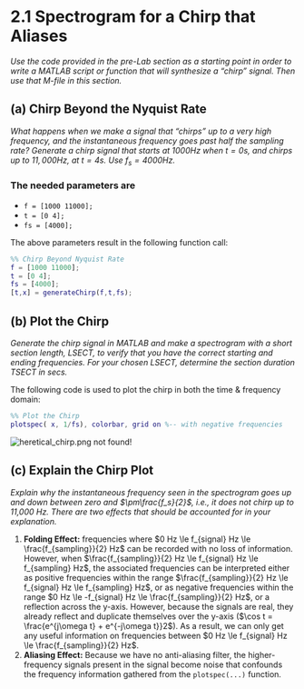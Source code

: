 # 2.1 Spectrogram for a Chirp that Aliases

_Use the code provided in the pre-Lab section as a starting point in order to write a MATLAB script or function that will synthesize a “chirp” signal. Then use that M-file in this section._

## (a) Chirp Beyond the Nyquist Rate

_What happens when we make a signal that “chirps” up to a very high frequency, and the instantaneous frequency goes past half the sampling rate? Generate a chirp signal that starts at $1000 Hz$ when $t=0s$, and chirps up to $11,000 Hz$, at $t=4 s$. Use $f_s = 4000 Hz$._

### The needed parameters are

* `f = [1000 11000];`
* `t = [0 4];`
* `fs = [4000];`

The above parameters result in the following function call:

```matlab
%% Chirp Beyond Nyquist Rate
f = [1000 11000];
t = [0 4];
fs = [4000];
[t,x] = generateChirp(f,t,fs);
```

## (b) Plot the Chirp

_Generate the chirp signal in MATLAB and make a spectrogram with a short section length, LSECT, to verify that you have the correct starting and ending frequencies. For your chosen LSECT, determine the section duration TSECT in secs._

The following code is used to plot the chirp in both the time & frequency domain:

```matlab
%% Plot the Chirp
plotspec( x, 1/fs), colorbar, grid on %-- with negative frequencies
```

![heretical_chirp.png not found!]((https://github.com/brownbr61/wretched-absolution/blob/master/s-8/heretical_chirp.png))

## (c) Explain the Chirp Plot

_Explain why the instantaneous frequency seen in the spectrogram goes up and down between zero and $\pm\frac{f_s}{2}$, i.e., it does not chirp up to 11,000 Hz. There are two effects that should be accounted for in your explanation._

1. **Folding Effect:** frequencies where $0 Hz  \le f_{signal} Hz \le \frac{f_{sampling}}{2} Hz$ can be recorded with no loss of information. However, when $\frac{f_{sampling}}{2} Hz  \le f_{signal} Hz \le f_{sampling} Hz$, the associated frequencies can be interpreted either as positive frequencies within the range $\frac{f_{sampling}}{2} Hz  \le f_{signal} Hz \le f_{sampling} Hz$, or as negative frequencies within the range $0 Hz  \le -f_{signal} Hz \le \frac{f_{sampling}}{2} Hz$, or a reflection across the y-axis. However, because the signals are real, they already reflect and duplicate themselves over the y-axis ($\cos t = \frac{e^{j\omega t} + e^{-j\omega t}}2$). As a result, we can only get any useful information on frequencies between $0 Hz  \le f_{signal} Hz \le \frac{f_{sampling}}{2} Hz$.
2. **Aliasing Effect:** Because we have no anti-aliasing filter, the higher-frequency signals present in the signal become noise that confounds the frequency information gathered from the `plotspec(...)` function.
